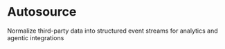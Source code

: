 # Autosource
 Normalize third-party data into structured event streams for analytics and agentic integrations
